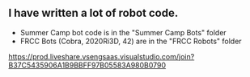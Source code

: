 ## I have written a lot of robot code.
 - Summer Camp bot code is in the "Summer Camp Bots" folder
 - FRCC Bots (Cobra, 2020Ri3D, 42) are in the "FRCC Robots" folder

https://prod.liveshare.vsengsaas.visualstudio.com/join?B37C5435906A1B9BBFF97B05583A980B0790
